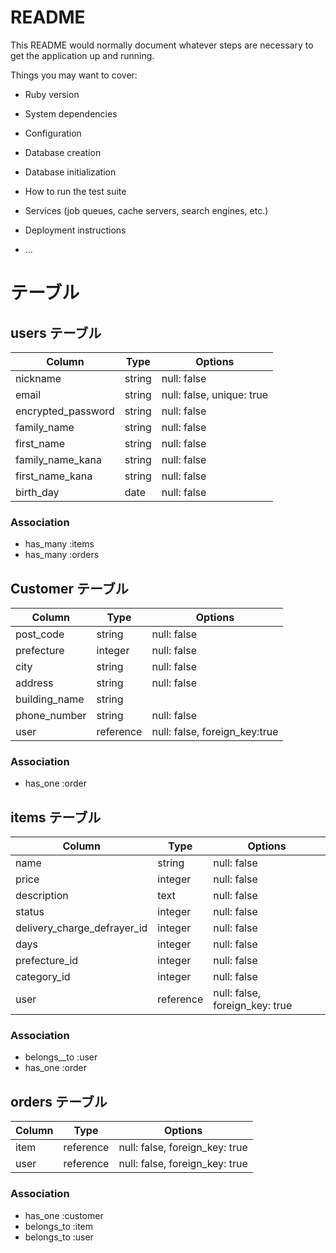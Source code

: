 # README

This README would normally document whatever steps are necessary to get the
application up and running.

Things you may want to cover:

* Ruby version

* System dependencies

* Configuration

* Database creation

* Database initialization

* How to run the test suite

* Services (job queues, cache servers, search engines, etc.)

* Deployment instructions

* ...

# テーブル

## users テーブル

| Column             | Type   | Options                   |
| ------------------ | ------ | ------------------------- |
| nickname           | string | null: false               |
| email              | string | null: false, unique: true |
| encrypted_password | string | null: false               |
| family_name        | string | null: false               |
| first_name         | string | null: false               |
| family_name_kana   | string | null: false               |
| first_name_kana    | string | null: false               |
| birth_day          | date   | null: false               |

### Association

- has_many :items
- has_many :orders

## Customer テーブル

| Column        | Type      | Options                       |
| ------------- | --------- | ----------------------------- |
| post_code     | string    | null: false                   |
| prefecture    | integer   | null: false                   |
| city          | string    | null: false                   |
| address       | string    | null: false                   |
| building_name | string    |                               |
| phone_number  | string    | null: false                   |
| user          | reference | null: false, foreign_key:true |

### Association

- has_one :order

## items テーブル

| Column                      | Type      | Options                        |
| --------------------------- | --------- | ------------------------------ |
| name                        | string    | null: false                    |
| price                       | integer   | null: false                    |
| description                 | text      | null: false                    |
| status                      | integer   | null: false                    |
| delivery_charge_defrayer_id | integer   | null: false                    |
| days                        | integer   | null: false                    |
| prefecture_id               | integer   | null: false                    |
| category_id                 | integer   | null: false                    |
| user                        | reference | null: false, foreign_key: true |

### Association

- belongs__to :user
- has_one :order

## orders テーブル

| Column | Type      | Options                        |
| ------ | --------- | ------------------------------ |
| item   | reference | null: false, foreign_key: true |
| user   | reference | null: false, foreign_key: true |

### Association

- has_one :customer
- belongs_to :item
- belongs_to :user
